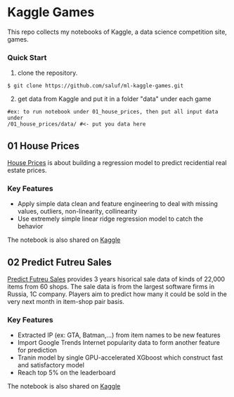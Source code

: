 # Kaggle Games
This repo collects my notebooks of Kaggle, a data science competition site, games.

### Quick Start
1. clone the repository.

```
$ git clone https://github.com/saluf/ml-kaggle-games.git
```

2. get data from Kaggle and put it in a folder "data" under each game

```
#ex: to run notebook under 01_house_prices, then put all input data under
/01_house_prices/data/ #<- put you data here
```

## 01 House Prices
[House Prices](https://www.kaggle.com/c/house-prices-advanced-regression-techniques) is about building a regression model to predict recidential real estate prices.

### Key Features
- Apply simple data clean and feature engineering to deal with missing values, outliers, non-linearity, collinearity
- Use extremely simple linear ridge regression model to catch the behavior

The notebook is also shared on [Kaggle](https://www.kaggle.com/sal001/beginner-s-note-top-12-by-single-linear-model)

## 02 Predict Futreu Sales
[Predict Futreu Sales](https://www.kaggle.com/c/competitive-data-science-predict-future-sales) provides 3 years hisorical sale data of kinds of 22,000 items from 60 shops. The sale data is from the largest software firms in Russia, 1C company. Players aim to predict how many it could be sold in the very next month in item-shop pair basis.

### Key Features
- Extracted IP (ex: GTA, Batman,...) from item names to be new features
- Import Google Trends Internet popularity data to form another feature for prediction
- Tranin model by single GPU-accelerated XGboost which construct fast and satisfactory model
- Reach top 5% on the leaderboard

The notebook is also shared on [Kaggle](https://www.kaggle.com/sal001/google-trends-for-sale-prediction-xgboost)



